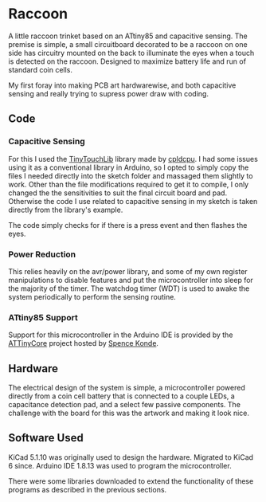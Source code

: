 # Raccoon
A little raccoon trinket based on an ATtiny85 and capacitive sensing. The premise is simple, a small circuitboard decorated to be a raccoon on one side has circuitry mounted on the back to illuminate the eyes when a touch is detected on the raccoon. Designed to maximize battery life and run of standard coin cells.

My first foray into making PCB art hardwarewise, and both capacitive sensing and really trying to supress power draw with coding.

## Code

### Capacitive Sensing
For this I used the [TinyTouchLib](https://github.com/cpldcpu/TinyTouchLib) library made by [cpldcpu](https://github.com/cpldcpu). I had some issues using it as a conventional library in Arduino, so I opted to simply copy the files I needed directly into the sketch folder and massaged them slightly to work. Other than the file modifications required to get it to compile, I only changed the the sensitivities to suit the final circuit board and pad. Otherwise the code I use related to capacitive sensing in my sketch is taken directly from the library's example.

The code simply checks for if there is a press event and then flashes the eyes.

### Power Reduction
This relies heavily on the avr/power library, and some of my own register manipulations to disable features and put the microcontroller into sleep for the majority of the timer. The watchdog timer (WDT) is used to awake the system periodically to perform the sensing routine. 

### ATtiny85 Support
Support for this microcontroller in the Arduino IDE is provided by the [ATTinyCore](https://github.com/SpenceKonde/ATTinyCore) project hosted by [Spence Konde](https://github.com/SpenceKonde).

## Hardware
The electrical design of the system is simple, a microcontroller powered directly from a coin cell battery that is connected to a couple LEDs, a capacitance detection pad, and a select few passive components. The challenge with the board for this was the artwork and making it look nice.

## Software Used
KiCad 5.1.10 was originally used to design the hardware. Migrated to KiCad 6 since.
Arduino IDE 1.8.13 was used to program the microcontroller.

There were some libraries downloaded to extend the functionality of these programs as described in the previous sections.
